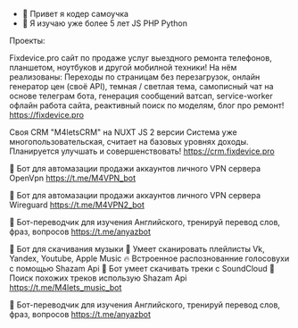 - 👋 Привет я кодер самоучка
- 👀 Я изучаю уже более 5 лет JS PHP Python 

Проекты: 

Fixdevice.pro сайт по продаже услуг выездного ремонта телефонов, планшетом, ноутбуков и другой мобилной техники!
На нём реализованы: Переходы по страницам без перезагрузок, онлайн генератор цен (своё API), темная / светлая тема, самописный чат на основе телеграм бота, 
генерация сообщений ватсап, service-worker офлайн работа сайта, реактивный поиск по моделям, блог про ремонт!
https://fixdevice.pro


Своя CRM "M4letsCRM" на NUXT JS 2 версии
Система уже многопользовательская, считает на базовых уровнях доходы. Планируется улучшать и совершенствовать! 
https://crm.fixdevice.pro


🤖 Бот для автомазации продажи аккаунтов личного VPN сервера OpenVpn
https://t.me/M4VPN_bot


🤖 Бот для автомазации продажи аккаунтов личного VPN сервера Wireguard
https://t.me/M4VPN2_bot


🤖 Бот-переводчик для изучения Английского, тренируй перевод слов, фраз, вопросов
https://t.me/anyazbot


🤖 Бот для скачивания музыки
💪 Умеет сканировать плейлисты Vk, Yandex, Youtube, Apple Music 
🔥 Встроенное распознованние голосовухи с помощью Shazam Api
🚀 Бот умеет скачивать треки с SoundCloud
🤖 Поиск похожих треков использую Shazam Api
https://t.me/M4lets_music_bot 


🤖 Бот-переводчик для изучения Английского, тренируй перевод слов, фраз, вопросов
https://t.me/anyazbot

